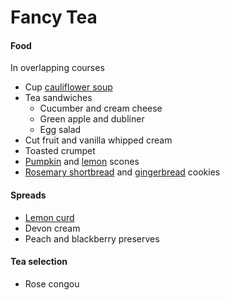 Fancy Tea
=========

#### Food
In overlapping courses
- Cup [cauliflower soup](https://github.com/mouse-reeve/recipes/blob/master/dinner/cauliflower_soup.md)
- Tea sandwiches
  - Cucumber and cream cheese
  - Green apple and dubliner
  - Egg salad
- Cut fruit and vanilla whipped cream
- Toasted crumpet
- [Pumpkin](https://github.com/mouse-reeve/recipes/blob/master/tea/pumpkin_scones.md) and [lemon](lemon_ginger_scones.md) scones
- [Rosemary shortbread](https://github.com/mouse-reeve/recipes/blob/master/tea/rosemary_shortbread.md) and [gingerbread](gingerbread_cookies.md) cookies

#### Spreads
- [Lemon curd](https://github.com/mouse-reeve/recipes/blob/master/tea/lemon_curd.md)
- Devon cream
- Peach and blackberry preserves

#### Tea selection
- Rose congou
